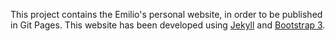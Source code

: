This project contains the Emilio's personal website, in order to be published in Git Pages. This website has been developed using [Jekyll](http://jekyllrb.com/ "Jekyll") and [Bootstrap 3](http://getbootstrap.com/ "Twitter Bootstrap").

